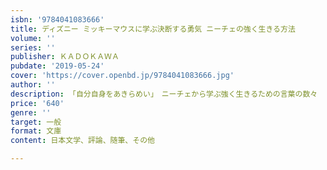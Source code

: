 ```yaml
---
isbn: '9784041083666'
title: ディズニー ミッキーマウスに学ぶ決断する勇気 ニーチェの強く生きる方法
volume: ''
series: ''
publisher: ＫＡＤＯＫＡＷＡ
pubdate: '2019-05-24'
cover: 'https://cover.openbd.jp/9784041083666.jpg'
author: ''
description: 「自分自身をあきらめい」　ニーチェから学ぶ強く生きるための言葉の数々
price: '640'
genre: ''
target: 一般
format: 文庫
content: 日本文学、評論、随筆、その他

---
```

